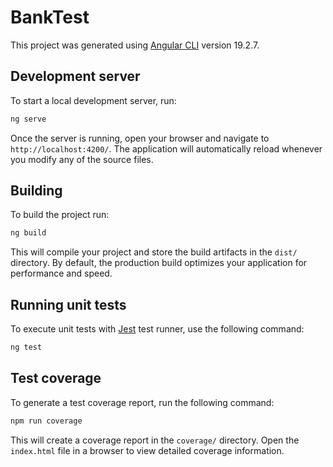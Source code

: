 # BankTest

This project was generated using [Angular CLI](https://github.com/angular/angular-cli) version 19.2.7.

## Development server

To start a local development server, run:

```bash
ng serve
```

Once the server is running, open your browser and navigate to `http://localhost:4200/`. The application will automatically reload whenever you modify any of the source files.

## Building

To build the project run:

```bash
ng build
```

This will compile your project and store the build artifacts in the `dist/` directory. By default, the production build optimizes your application for performance and speed.

## Running unit tests

To execute unit tests with [Jest](https://jestjs.io) test runner, use the following command:

```bash
ng test
```

## Test coverage

To generate a test coverage report, run the following command:

```bash
npm run coverage
```

This will create a coverage report in the `coverage/` directory. Open the `index.html` file in a browser to view detailed coverage information.
